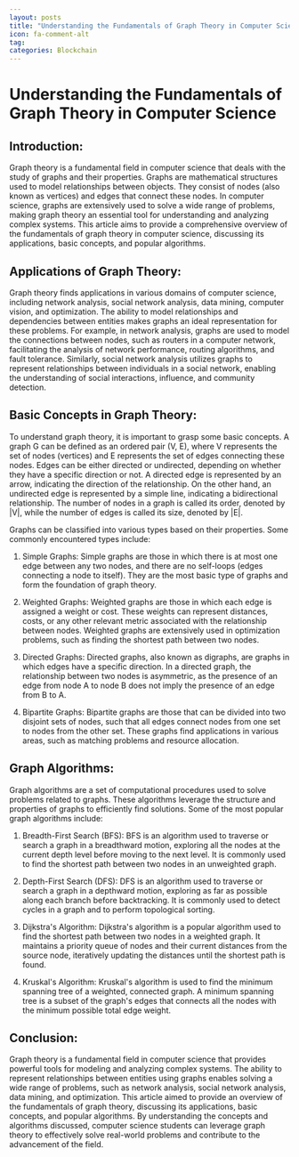 ```yaml
---
layout: posts
title: "Understanding the Fundamentals of Graph Theory in Computer Science"
icon: fa-comment-alt
tag:      
categories: Blockchain
---
```



# Understanding the Fundamentals of Graph Theory in Computer Science

## Introduction:
Graph theory is a fundamental field in computer science that deals with the study of graphs and their properties. Graphs are mathematical structures used to model relationships between objects. They consist of nodes (also known as vertices) and edges that connect these nodes. In computer science, graphs are extensively used to solve a wide range of problems, making graph theory an essential tool for understanding and analyzing complex systems. This article aims to provide a comprehensive overview of the fundamentals of graph theory in computer science, discussing its applications, basic concepts, and popular algorithms.

## Applications of Graph Theory:
Graph theory finds applications in various domains of computer science, including network analysis, social network analysis, data mining, computer vision, and optimization. The ability to model relationships and dependencies between entities makes graphs an ideal representation for these problems. For example, in network analysis, graphs are used to model the connections between nodes, such as routers in a computer network, facilitating the analysis of network performance, routing algorithms, and fault tolerance. Similarly, social network analysis utilizes graphs to represent relationships between individuals in a social network, enabling the understanding of social interactions, influence, and community detection.

## Basic Concepts in Graph Theory:
To understand graph theory, it is important to grasp some basic concepts. A graph G can be defined as an ordered pair (V, E), where V represents the set of nodes (vertices) and E represents the set of edges connecting these nodes. Edges can be either directed or undirected, depending on whether they have a specific direction or not. A directed edge is represented by an arrow, indicating the direction of the relationship. On the other hand, an undirected edge is represented by a simple line, indicating a bidirectional relationship. The number of nodes in a graph is called its order, denoted by |V|, while the number of edges is called its size, denoted by |E|.

Graphs can be classified into various types based on their properties. Some commonly encountered types include:

1. Simple Graphs: Simple graphs are those in which there is at most one edge between any two nodes, and there are no self-loops (edges connecting a node to itself). They are the most basic type of graphs and form the foundation of graph theory.

2. Weighted Graphs: Weighted graphs are those in which each edge is assigned a weight or cost. These weights can represent distances, costs, or any other relevant metric associated with the relationship between nodes. Weighted graphs are extensively used in optimization problems, such as finding the shortest path between two nodes.

3. Directed Graphs: Directed graphs, also known as digraphs, are graphs in which edges have a specific direction. In a directed graph, the relationship between two nodes is asymmetric, as the presence of an edge from node A to node B does not imply the presence of an edge from B to A.

4. Bipartite Graphs: Bipartite graphs are those that can be divided into two disjoint sets of nodes, such that all edges connect nodes from one set to nodes from the other set. These graphs find applications in various areas, such as matching problems and resource allocation.

## Graph Algorithms:
Graph algorithms are a set of computational procedures used to solve problems related to graphs. These algorithms leverage the structure and properties of graphs to efficiently find solutions. Some of the most popular graph algorithms include:

1. Breadth-First Search (BFS): BFS is an algorithm used to traverse or search a graph in a breadthward motion, exploring all the nodes at the current depth level before moving to the next level. It is commonly used to find the shortest path between two nodes in an unweighted graph.

2. Depth-First Search (DFS): DFS is an algorithm used to traverse or search a graph in a depthward motion, exploring as far as possible along each branch before backtracking. It is commonly used to detect cycles in a graph and to perform topological sorting.

3. Dijkstra's Algorithm: Dijkstra's algorithm is a popular algorithm used to find the shortest path between two nodes in a weighted graph. It maintains a priority queue of nodes and their current distances from the source node, iteratively updating the distances until the shortest path is found.

4. Kruskal's Algorithm: Kruskal's algorithm is used to find the minimum spanning tree of a weighted, connected graph. A minimum spanning tree is a subset of the graph's edges that connects all the nodes with the minimum possible total edge weight.

## Conclusion:
Graph theory is a fundamental field in computer science that provides powerful tools for modeling and analyzing complex systems. The ability to represent relationships between entities using graphs enables solving a wide range of problems, such as network analysis, social network analysis, data mining, and optimization. This article aimed to provide an overview of the fundamentals of graph theory, discussing its applications, basic concepts, and popular algorithms. By understanding the concepts and algorithms discussed, computer science students can leverage graph theory to effectively solve real-world problems and contribute to the advancement of the field.